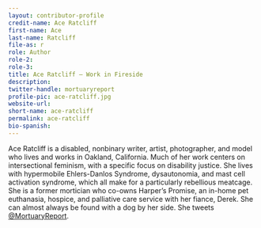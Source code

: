 ```yaml
---
layout: contributor-profile
credit-name: Ace Ratcliff
first-name: Ace
last-name: Ratcliff
file-as: r
role: Author
role-2:
role-3:
title: Ace Ratcliff — Work in Fireside
description:
twitter-handle: mortuaryreport
profile-pic: ace-ratcliff.jpg
website-url:
short-name: ace-ratcliff
permalink: ace-ratcliff
bio-spanish:
---
```

Ace Ratcliff is a disabled, nonbinary writer, artist, photographer, and model who lives and works in Oakland, California. Much of her work centers on intersectional feminism, with a specific focus on disability justice. She lives with hypermobile Ehlers-Danlos Syndrome, dysautonomia, and mast cell activation syndrome, which all make for a particularly rebellious meatcage. She is a former mortician who co-owns Harper’s Promise, an in-home pet euthanasia, hospice, and palliative care service with her fiance, Derek. She can almost always be found with a dog by her side. She tweets [@MortuaryReport](www.twitter.com/mortuaryreport).
